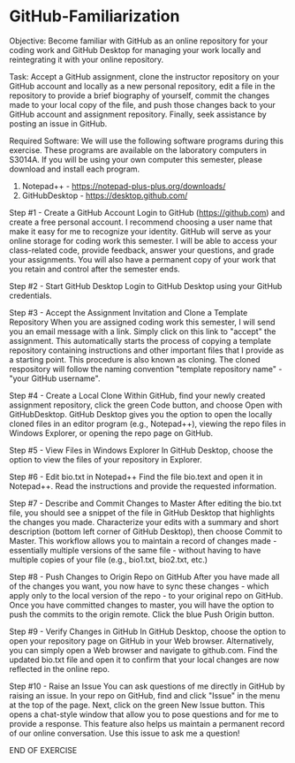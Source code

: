 # GitHub-Familiarization

Objective:  Become familiar with GitHub as an online repository for your coding work and GitHub Desktop for managing your work locally and reintegrating it with your online repository.

Task:  Accept a GitHub assignment, clone the instructor repository on your GitHub account and locally as a new personal repository, edit a file in the repository to provide a brief biography of yourself, commit the changes made to your local copy of the file, and push those changes back to your GitHub account and assignment repository. Finally, seek assistance by posting an issue in GitHub.

Required Software:  We will use the following software programs during this exercise.  These programs are available on the laboratory computers in S3014A.  If you will be using your own computer this semester, please download and install each program.
1.  Notepad++ - https://notepad-plus-plus.org/downloads/
2.  GitHubDesktop - https://desktop.github.com/

Step #1 - Create a GitHub Account
Login to GitHub (https://github.com) and create a free personal account.  I recommend choosing a user name that make it easy for me to recognize your identity.  GitHub will serve as your online storage for coding work this semester.  I will be able to access your class-related code, provide feedback, answer your questions, and grade your assignments.  You will also have a permanent copy of your work that you retain and control after the semester ends.

Step #2 - Start GitHub Desktop
Login to GitHub Desktop using your GitHub credentials.

Step #3 - Accept the Assignment Invitation and Clone a Template Repository
When you are assigned coding work this semester, I will send you an email message with a link.  Simply click on this link to "accept" the assignment.  This automatically starts the process of copying a template repository containing instructions and other important files that I provide as a starting point.  This procedure is also known as cloning.  The cloned respository will follow the naming convention "template repository name" - "your GitHub username". 

Step #4 - Create a Local Clone
Within GitHub, find your  newly created assignment repository, click the green Code button, and choose Open with GitHubDesktop.  GitHub Desktop gives you the option to open the locally cloned files in an editor program (e.g., Notepad++), viewing the repo files in Windows Explorer, or opening the repo page on GitHub.

Step #5 - View Files in Windows Explorer 
In GitHub Desktop, choose the option to view the files of your repository in Explorer.

Step #6 - Edit bio.txt in Notepad++
Find the file bio.text and open it in Notepad++.  Read the instructions and provide the requested information.

Step #7 - Describe and Commit Changes to Master
After editing the bio.txt file, you should see a snippet of the file in GitHub Desktop that highlights the changes you made.  Characterize your edits with a summary and short description (bottom left corner of GitHub Desktop), then choose Commit to Master.  This workflow allows you to maintain a record of changes made - essentially multiple versions of the same file - without having to have multiple copies of your file (e.g., bio1.txt, bio2.txt, etc.)

Step #8 - Push Changes to Origin Repo on GitHub
After you have made all of the changes you want, you now have to sync these changes - which apply only to the local version of the repo - to your original repo on GitHub. Once you have committed changes to master, you will have the option to push the commits to the origin remote.  Click the blue Push Origin button.

Step #9 - Verify Changes in GitHub
In GitHub Desktop, choose the option to open your repository page on GitHub in your Web browser.  Alternatively, you can simply open a Web browser and navigate to github.com.  Find the updated bio.txt file and open it to confirm that your local changes are now reflected in the online repo.

Step #10 - Raise an Issue
You can ask questions of me directly in GitHub by raising an issue.  In your repo on GitHub, find and click "Issue" in the menu at the top of the page.  Next, click on the green New Issue button.  This opens a chat-style window that allow you to pose questions and for me to provide a response.  This feature also helps us maintain a permanent record of our online conversation.  Use this issue to ask me a question!

END OF EXERCISE
